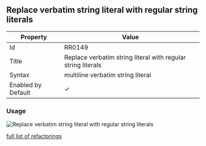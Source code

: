 ## Replace verbatim string literal with regular string literals

| Property | Value |
| -------- | ----- |
| Id | RR0149 |
| Title | Replace verbatim string literal with regular string literals |
| Syntax | multiline verbatim string literal |
| Enabled by Default | &#x2713; |

### Usage

![Replace verbatim string literal with regular string literals](../../images/refactorings/ReplaceVerbatimStringLiteralWithRegularStringLiterals.png)

[full list of refactorings](Refactorings.md)